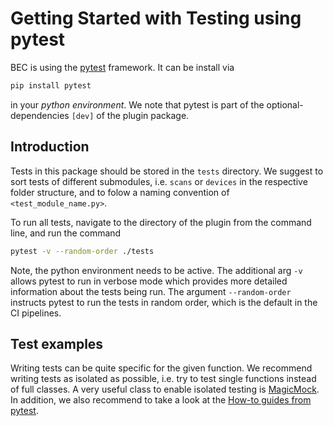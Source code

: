 # Getting Started with Testing using pytest

BEC is using the [pytest](https://docs.pytest.org/en/8.0.x/) framework. 
It can be install via 
``` bash
pip install pytest
```
in your *python environment*. 
We note that pytest is part of the optional-dependencies `[dev]` of the plugin package.

## Introduction

Tests in this package should be stored in the `tests` directory.
We suggest to sort tests of different submodules, i.e. `scans` or `devices` in the respective folder structure, and to folow a naming convention of `<test_module_name.py>`.

To run all tests, navigate to the directory of the plugin from the command line, and run the command 

``` bash
pytest -v --random-order ./tests
```
Note, the python environment needs to be active.
The additional arg `-v` allows pytest to run in verbose mode which provides more detailed information about the tests being run.
The argument `--random-order` instructs pytest to run the tests in random order, which is the default in the CI pipelines. 

## Test examples

Writing tests can be quite specific for the given function. 
We recommend writing tests as isolated as possible, i.e. try to test single functions instead of full classes.
A very useful class to enable isolated testing is [MagicMock](https://docs.python.org/3/library/unittest.mock.html).
In addition, we also recommend to take a look at the [How-to guides from pytest](https://docs.pytest.org/en/8.0.x/how-to/index.html).

